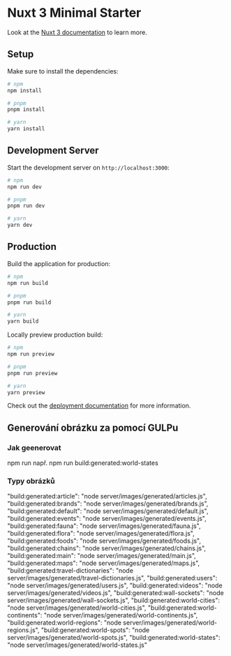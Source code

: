 # Nuxt 3 Minimal Starter

Look at the [Nuxt 3 documentation](https://nuxt.com/docs/getting-started/introduction) to learn more.

## Setup

Make sure to install the dependencies:

```bash
# npm
npm install

# pnpm
pnpm install

# yarn
yarn install
```

## Development Server

Start the development server on `http://localhost:3000`:

```bash
# npm
npm run dev

# pnpm
pnpm run dev

# yarn
yarn dev
```

## Production

Build the application for production:

```bash
# npm
npm run build

# pnpm
pnpm run build

# yarn
yarn build
```

Locally preview production build:

```bash
# npm
npm run preview

# pnpm
pnpm run preview

# yarn
yarn preview
```

Check out the [deployment documentation](https://nuxt.com/docs/getting-started/deployment) for more information.


## Generování obrázku za pomocí GULPu

### Jak geenerovat
npm run
např. npm run build:generated:world-states 

### Typy obrázků
"build:generated:article": "node server/images/generated/articles.js",
"build:generated:brands": "node server/images/generated/brands.js",
"build:generated:default": "node server/images/generated/default.js",
"build:generated:events": "node server/images/generated/events.js",
"build:generated:fauna": "node server/images/generated/fauna.js",
"build:generated:flora": "node server/images/generated/flora.js",
"build:generated:foods": "node server/images/generated/foods.js",
"build:generated:chains": "node server/images/generated/chains.js",
"build:generated:main": "node server/images/generated/main.js",
"build:generated:maps": "node server/images/generated/maps.js",
"build:generated:travel-dictionaries": "node server/images/generated/travel-dictionaries.js",
"build:generated:users": "node server/images/generated/users.js",
"build:generated:videos": "node server/images/generated/videos.js",
"build:generated:wall-sockets": "node server/images/generated/wall-sockets.js",
"build:generated:world-cities": "node server/images/generated/world-cities.js",
"build:generated:world-continents": "node server/images/generated/world-continents.js",
"build:generated:world-regions": "node server/images/generated/world-regions.js",
"build:generated:world-spots": "node server/images/generated/world-spots.js",
"build:generated:world-states": "node server/images/generated/world-states.js"